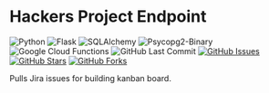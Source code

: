 # Hackers Project Endpoint

![Python](https://img.shields.io/badge/Python-v3.7-blue.svg?logo=python&longCache=true&logoColor=white&colorB=23a8e2&style=flat-square&colorA=36363e)
![Flask](https://img.shields.io/badge/Flask-v1.0.2-blue.svg?longCache=true&logo=python&style=flat-square&logoColor=white&colorB=23a8e2&colorA=36363e)
![SQLAlchemy](https://img.shields.io/badge/SQLAlchemy-v1.3.3-blue.svg?longCache=true&logo=python&longCache=true&style=flat-square&logoColor=white&colorB=23a8e2&colorA=36363e)
![Psycopg2-Binary](https://img.shields.io/badge/Psycopg2--Binary-v2.8.2-blue.svg?longCache=true&logo=python&longCache=true&style=flat-square&logoColor=white&colorB=23a8e2&colorA=36363e)
![Google Cloud Functions](https://img.shields.io/badge/Google--Cloud--Functions-v93-blue.svg?longCache=true&logo=google&longCache=true&style=flat-square&logoColor=white&colorB=23a8e2&colorA=36363e)
![GitHub Last Commit](https://img.shields.io/github/last-commit/google/skia.svg?style=flat-square&colorA=36363e)
[![GitHub Issues](https://img.shields.io/github/issues/hackersandslackers/jira-issues-endpoint.svg?style=flat-square&colorA=36363e&logo=Github)](https://github.com/hackersandslackers/jira-issues-endpoint/issues)
[![GitHub Stars](https://img.shields.io/github/stars/hackersandslackers/jira-issues-endpoint.svg?style=flat-square&colorB=e3bb18&colorA=36363e&logo=Github)](https://github.com/hackersandslackers/jira-issues-endpoint/stargazers)
[![GitHub Forks](https://img.shields.io/github/forks/hackersandslackers/jira-issues-endpoint.svg?style=flat-square&colorA=36363e&logo=Github)](https://github.com/hackersandslackers/jira-issues-endpoint/network)

Pulls Jira issues for building kanban board.

